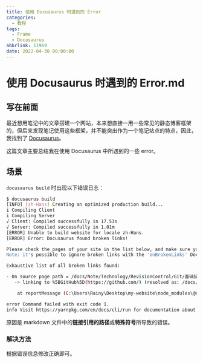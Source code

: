 ```yaml
---
title: 使用 Docusaurus 时遇到的 Error
categories:
  - 教程
tags:
  - Frame
  - Docusaurus
abbrlink: 11969
date: 2022-04-30 00:00:00
---
```


# 使用 Docusaurus 时遇到的  Error.md

## 写在前面

最近想用笔记中的文章搭建一个网站，本来想直接一用一些常见的静态博客框架的，但后来发现笔记使用这些框架，并不能突出作为一个笔记站点的特点，因此，我找到了 [Docusaurus](https://www.docusaurus.cn/)。

这篇文章主要总结我在使用 Docusaurus 中所遇到的一些 error。

## 场景

`docusaurus build` 时出现以下错误日志：

```sh
$ docusaurus build
[INFO] [zh-Hans] Creating an optimized production build...
i Compiling Client
i Compiling Server
√ Client: Compiled successfully in 17.53s
√ Server: Compiled successfully in 1.01m
[ERROR] Unable to build website for locale zh-Hans.
[ERROR] Error: Docusaurus found broken links!

Please check the pages of your site in the list below, and make sure you don't reference any path that does not exist.
Note: it's possible to ignore broken links with the 'onBrokenLinks' Docusaurus configuration, and let the build pass.

Exhaustive list of all broken links found:

- On source page path = /docs/Note/Technology/RevisionControl/Git/基础操作/首次添加远程库:
   -> linking to %5BGitHub%5D(https://github.com/) (resolved as: /docs/Note/Technology/RevisionControl/Git/基础操作/%5BGitHub%5D(https://github.com/))

    at reportMessage (C:\Users\Rainy\Desktop\my-website\node_modules\@docusaurus\utils\lib\jsUtils.js:88:19)

error Command failed with exit code 1.
info Visit https://yarnpkg.com/en/docs/cli/run for documentation about this command.

```

 原因是 markdown 文件中的**链接引用的路径**或**特殊符号**所导致的错误。

### 解决方法

根据错误信息修改正确即可。